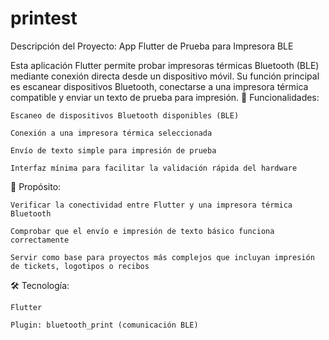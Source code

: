 # printest

Descripción del Proyecto: App Flutter de Prueba para Impresora BLE

Esta aplicación Flutter permite probar impresoras térmicas Bluetooth (BLE) mediante conexión directa desde un dispositivo móvil. Su función principal es escanear dispositivos Bluetooth, conectarse a una impresora térmica compatible y enviar un texto de prueba para impresión.
🔧 Funcionalidades:

    Escaneo de dispositivos Bluetooth disponibles (BLE)

    Conexión a una impresora térmica seleccionada

    Envío de texto simple para impresión de prueba

    Interfaz mínima para facilitar la validación rápida del hardware

🎯 Propósito:

    Verificar la conectividad entre Flutter y una impresora térmica Bluetooth

    Comprobar que el envío e impresión de texto básico funciona correctamente

    Servir como base para proyectos más complejos que incluyan impresión de tickets, logotipos o recibos

🛠 Tecnología:

    Flutter

    Plugin: bluetooth_print (comunicación BLE)
